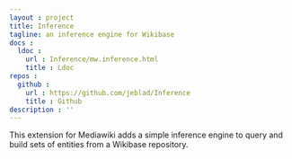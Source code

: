 ```yaml
---
layout : project
title: Inference
tagline: an inference engine for Wikibase
docs :
  ldoc :
    url : Inference/mw.inference.html
    title : Ldoc
repos :
  github :
    url : https://github.com/jeblad/Inference
    title : Github
description : ''
---
```


This extension for Mediawiki adds a simple inference engine to query and build sets of entities from a Wikibase repository.
